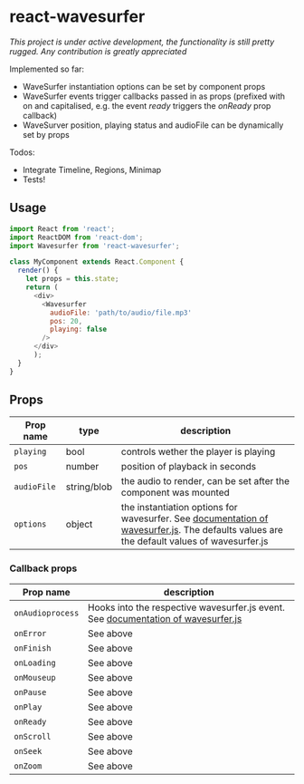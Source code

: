 # react-wavesurfer

_This project is under active development, the functionality is still pretty rugged. Any contribution is greatly appreciated_

Implemented so far:

* WaveSurfer instantiation options can be set by component props
* WaveSurfer events trigger callbacks passed in as props (prefixed with on and capitalised, e.g. the event *ready* triggers the *onReady* prop callback)
* WaveSurver position, playing status and audioFile can be dynamically set by props

Todos:

* Integrate Timeline, Regions, Minimap
* Tests!

## Usage

```javascript
import React from 'react';
import ReactDOM from 'react-dom';
import Wavesurfer from 'react-wavesurfer';

class MyComponent extends React.Component {
  render() {
    let props = this.state;
    return (
      <div>
        <Wavesurfer
          audioFile: 'path/to/audio/file.mp3'
          pos: 20,
          playing: false
        />
      </div>
      );
  }
}
```

## Props

Prop name | type | description
--- | --- | ---
`playing` | bool | controls wether the player is playing
`pos` | number | position of playback in seconds
`audioFile` | string/blob | the audio to render, can be set after the component was mounted
`options` | object | the instantiation options for wavesurfer. See [documentation of wavesurfer.js](https://github.com/katspaugh/wavesurfer.js#wavesurfer-options). The defaults values are the default values of wavesurfer.js

### Callback props
Prop name | description
--- | ---
`onAudioprocess` | Hooks into the respective wavesurfer.js event. See [documentation of wavesurfer.js](https://github.com/katspaugh/wavesurfer.js#wavesurfer-events)
`onError` | See above
`onFinish` | See above
`onLoading` | See above
`onMouseup` | See above
`onPause` | See above
`onPlay` | See above
`onReady` | See above
`onScroll` | See above
`onSeek` | See above
`onZoom` | See above

